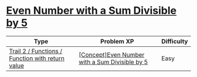 # [Even Number with a Sum Divisible by 5](https://www.codetree.ai/trails/complete/curated-cards/intro-an-even-number-with-a-multiple-of-5-in-the-sum)

|Type|Problem XP|Difficulty|
|---|---|---|
|[Trail 2 / Functions / Function with return value](https://www.codetree.ai/trail-info/novice-mid/)|[[Concept]Even Number with a Sum Divisible by 5](https://www.codetree.ai/trails/complete/curated-cards/intro-an-even-number-with-a-multiple-of-5-in-the-sum/)|Easy|

